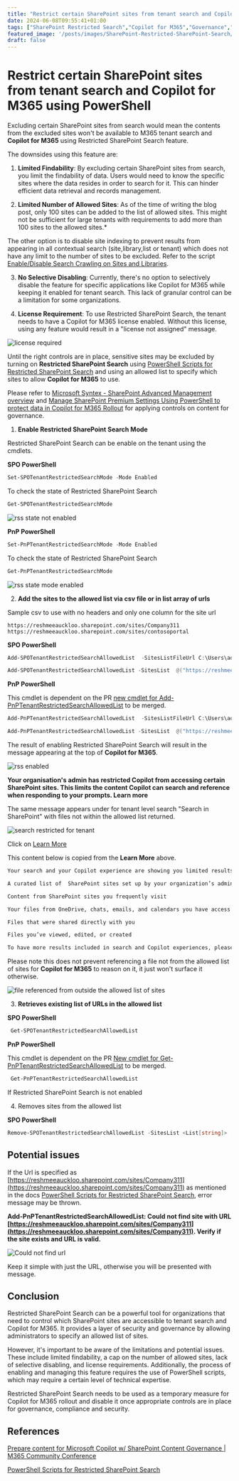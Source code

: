 ```yaml
---
title: "Restrict certain SharePoint sites from tenant search and Copilot for M365 using PowerShell"
date: 2024-06-08T09:55:41+01:00
tags: ["SharePoint Restricted Search","Copilot for M365","Governance","PowerShell","PnP PowerShell"]
featured_image: '/posts/images/SharePoint-Restricted-SharePoint-Search/rss_enabled.png'
draft: false
---
```


# Restrict certain SharePoint sites from tenant search and Copilot for M365 using PowerShell

Excluding certain SharePoint sites from search would mean the contents from the excluded sites won't be available to M365 tenant search and **Copilot for M365** using Restricted SharePoint Search feature.

The downsides using this feature are:

1. **Limited Findability**: By excluding certain SharePoint sites from search, you limit the findability of data. Users would need to know the specific sites where the data resides in order to search for it. This can hinder efficient data retrieval and records management.


2. **Limited Number of Allowed Sites**: As of the time of writing the blog post, only 100 sites can be added to the list of allowed sites. This might not be sufficient for large tenants with requirements to add more than 100 sites to the allowed sites.* 

The other option is to disable site indexing to prevent results from appearing in all contextual search (site,library,list or tenant) which does not have any limit to the number of sites to be excluded. Refer to the script [Enable/Disable Search Crawling on Sites and Libraries](https://pnp.github.io/script-samples/spo-enable-disable-search-crawling/README.html?tabs=pnpps). 

3. **No Selective Disabling**: Currently, there's no option to selectively disable the feature for specific applications like Copilot for M365 while keeping it enabled for tenant search. This lack of granular control can be a limitation for some organizations.

4. **License Requirement**: To use Restricted SharePoint Search, the tenant needs to have a Copilot for M365 license enabled. Without this license, using any feature would result in a "license not assigned" message.

![license required](../images/SharePoint-Restricted-SharePoint-Search/rss-licenserequired.png)


Until the right controls are in place, sensitive sites may be excluded by turning on **Restricted SharePoint Search** using [PowerShell Scripts for Restricted SharePoint Search](https://learn.microsoft.com/en-us/sharepoint/restricted-sharepoint-search-admin-scripts?wt.mc_id=MVP_308367) and using an allowed list to specify which sites to allow **Copilot for M365** to use.


Please refer to [Microsoft Syntex - SharePoint Advanced Management overview](https://learn.microsoft.com/en-us/sharepoint/advanced-management?wt.mc_id=MVP_308367) and [Manage SharePoint Premium Settings Using PowerShell to protect data in Copilot for M365 Rollout](https://reshmeeauckloo.com/posts/powershell-sharepoint-premium-settings/) for applying controls on content for governance.

1. **Enable Restricted SharePoint Search Mode**

Restricted SharePoint Search can be enable on the tenant using the cmdlets.

**SPO PowerShell**

```PowerShell
Set-SPOTenantRestrictedSearchMode -Mode Enabled 
```

To check the state of Restricted SharePoint Search

```powershell
Get-SPOTenantRestrictedSearchMode 
```

![rss state not enabled](../images/SharePoint-Restricted-SharePoint-Search/RestrictedSearchModeNotSet.png)

**PnP PowerShell**

```PowerShell
Set-PnPTenantRestrictedSearchMode -Mode Enabled 
```

To check the state of Restricted SharePoint Search

```powershell
Get-PnPTenantRestrictedSearchMode 
```

![rss state mode enabled](../images/SharePoint-Restricted-SharePoint-Search/PnPRSSMode.png)

2. **Add the sites to the allowed list via csv file or in list array of urls**

Sample csv to use with no headers and only one column for the site url 

```csv
https://reshmeeauckloo.sharepoint.com/sites/Company311
https://reshmeeauckloo.sharepoint.com/sites/contosoportal
```

**SPO PowerShell**

```Powershell
Add-SPOTenantRestrictedSearchAllowedList  -SitesListFileUrl C:\Users\admin\Downloads\UrlList.csv
```

```Powershell
Add-SPOTenantRestrictedSearchAllowedList -SitesList  @("https://reshmeeauckloo.sharepoint.com/sites/Company311","https://reshmeeauckloo.sharepoint.com/sites/contosoportal") 
```

**PnP PowerShell**

This cmdlet is dependent on the PR [new cmdlet for Add-PnPTenantRestrictedSearchAllowedList](https://github.com/pnp/powershell/pull/3993) to be merged. 

```Powershell
Add-PnPTenantRestrictedSearchAllowedList  -SitesListFileUrl C:\Users\admin\Downloads\UrlList.csv
```

```Powershell
Add-PnPTenantRestrictedSearchAllowedList -SitesList  @("https://reshmeeauckloo.sharepoint.com/sites/Company311","https://reshmeeauckloo.sharepoint.com/sites/contosoportal") 
```

The result of enabling Restricted SharePoint Search will result in the message appearing at the top of **Copilot for M365**.

![rss enabled](../images/SharePoint-Restricted-SharePoint-Search/rss_enabled.png)

**Your organisation's admin has restricted Copilot from accessing certain SharePoint sites. This limits the content Copilot can search and reference when responding to your prompts. Learn more**

The same message appears under for tenant level search "Search in SharePoint" with files not within the allowed list returned.

![search restricted for tenant ](../images/SharePoint-Restricted-SharePoint-Search/Rss_OrganisationSearch.png)

Click on [Learn More](https://support.microsoft.com/en-gb/office/why-am-i-seeing-limited-results-29c9d8da-30d0-4ec2-a41f-5f2d93b509e4)

This content below is copied from the **Learn More** above.

```html
Your search and your Copilot experience are showing you limited results because your organization’s administrator has decided to restrict the SharePoint sites that appear in the organization-wide search results and Copilot experiences. When your administrator makes this decision, only the following organization content will show up in your organization-wide search and your Copilot experiences:

A curated list of  SharePoint sites set up by your organization’s administrator

Content from SharePoint sites you frequently visit

Your files from OneDrive, chats, emails, and calendars you have access to 

Files that were shared directly with you 

Files you’ve viewed, edited, or created 

To have more results included in search and Copilot experiences, please get in touch with your administrator to provide access to additional sites.
```
Please note this does not prevent referencing a file not from the allowed list of sites for **Copilot for M365** to reason on it, it just won't surface it otherwise.

![file referenced from outside the allowed list of sites](../images/SharePoint-Restricted-SharePoint-Search/FilereferencedFrom_not_allowedListofsites.png)

3. **Retrieves existing list of URLs in the allowed list**

**SPO PowerShell**
```powershell
 Get-SPOTenantRestrictedSearchAllowedList
```

**PnP PowerShell**

This cmdlet is dependent on the PR [New cmdlet for Get-PnPTenantRestrictedSearchAllowedList](https://github.com/pnp/powershell/pull/3997) to be merged.

```powershell
 Get-PnPTenantRestrictedSearchAllowedList
```
If Restricted SharePoint Search is not enabled

4. Removes sites from the allowed list

**SPO PowerShell**

```powershell
Remove-SPOTenantRestrictedSearchAllowedList -SitesList <List[string]> [<CommonParameters>]
```

## Potential issues

If the Url is specified as [https://reshmeeauckloo.sharepoint.com/sites/Company311](https://reshmeeauckloo.sharepoint.com/sites/Company311) as mentioned in the docs [PowerShell Scripts for Restricted SharePoint Search](https://learn.microsoft.com/en-us/sharepoint/restricted-sharepoint-search-admin-scripts?wt.mc_id=MVP_308367), error message may be thrown.

**Add-PnPTenantRestrictedSearchAllowedList: Could not find site with URL [https://reshmeeauckloo.sharepoint.com/sites/Company311](https://reshmeeauckloo.sharepoint.com/sites/Company311). Verify if the site exists and URL is valid.**

![Could not find url](../images/SharePoint-Restricted-SharePoint-Search/rss_add_couldnotfindsitewithurl.png)

Keep it simple with just the URL, otherwise you will be presented with message.

## Conclusion

Restricted SharePoint Search can be a powerful tool for organizations that need to control which SharePoint sites are accessible to tenant search and Copilot for M365. It provides a layer of security and governance by allowing administrators to specify an allowed list of sites.

However, it's important to be aware of the limitations and potential issues. These include limited findability, a cap on the number of allowed sites, lack of selective disabling, and license requirements. Additionally, the process of enabling and managing this feature requires the use of PowerShell scripts, which may require a certain level of technical expertise.

Restricted SharePoint Search needs to be used as a temporary measure for Copilot for M365 rollout and disable it once appropriate controls are in place for governance, compliance and security. 

## References

[Prepare content for Microsoft Copilot w/ SharePoint Content Governance | M365 Community Conference](https://www.youtube.com/watch?v=B5VRu9q6sZ8&t=404s)

[PowerShell Scripts for Restricted SharePoint Search](https://learn.microsoft.com/en-us/sharepoint/restricted-sharepoint-search-admin-scripts?wt.mc_id=MVP_308367)

